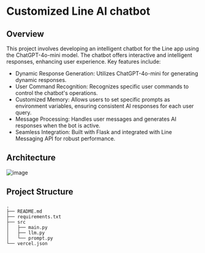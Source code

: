 # Customized Line AI chatbot

## Overview
This project involves developing an intelligent chatbot for the Line app using the ChatGPT-4o-mini model. The chatbot offers interactive and intelligent responses, enhancing user experience. Key features include:

- Dynamic Response Generation: Utilizes ChatGPT-4o-mini for generating dynamic responses.
- User Command Recognition: Recognizes specific user commands to control the chatbot's operations.
- Customized Memory: Allows users to set specific prompts as environment variables, ensuring consistent AI responses for each user query.
- Message Processing: Handles user messages and generates AI responses when the bot is active.
- Seamless Integration: Built with Flask and integrated with Line Messaging API for robust performance.

## Architecture
![image](https://github.com/user-attachments/assets/db6119c1-8e45-4746-9b2c-1afeff943f31)


## Project Structure

```
.
├── README.md
├── requirements.txt
├── src
│   ├── main.py
│   ├── llm.py
│   └── prompt.py
└── vercel.json
```
